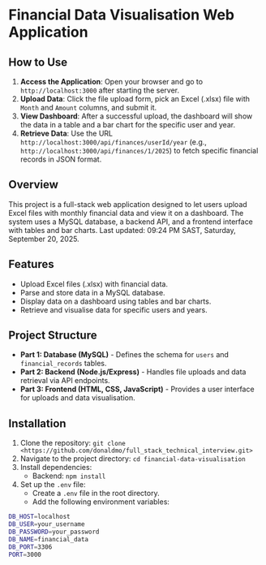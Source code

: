 # Financial Data Visualisation Web Application

## How to Use
1. **Access the Application**: Open your browser and go to `http://localhost:3000` after starting the server.
2. **Upload Data**: Click the file upload form, pick an Excel (.xlsx) file with `Month` and `Amount` columns, and submit it.
3. **View Dashboard**: After a successful upload, the dashboard will show the data in a table and a bar chart for the specific user and year.
4. **Retrieve Data**: Use the URL `http://localhost:3000/api/finances/userId/year` (e.g., `http://localhost:3000/api/finances/1/2025`) to fetch specific financial records in JSON format.

## Overview
This project is a full-stack web application designed to let users upload Excel files with monthly financial data and view it on a dashboard. The system uses a MySQL database, a backend API, and a frontend interface with tables and bar charts. Last updated: 09:24 PM SAST, Saturday, September 20, 2025.

## Features
- Upload Excel files (.xlsx) with financial data.
- Parse and store data in a MySQL database.
- Display data on a dashboard using tables and bar charts.
- Retrieve and visualise data for specific users and years.

## Project Structure
- **Part 1: Database (MySQL)** - Defines the schema for `users` and `financial_records` tables.
- **Part 2: Backend (Node.js/Express)** - Handles file uploads and data retrieval via API endpoints.
- **Part 3: Frontend (HTML, CSS, JavaScript)** - Provides a user interface for uploads and data visualisation.

## Installation
1. Clone the repository: `git clone <https://github.com/donaldmo/full_stack_technical_interview.git>`
2. Navigate to the project directory: `cd financial-data-visualisation`
3. Install dependencies:
   - Backend: `npm install`
4. Set up the `.env` file:
   - Create a `.env` file in the root directory.
   - Add the following environment variables:
```bash
DB_HOST=localhost
DB_USER=your_username
DB_PASSWORD=your_password
DB_NAME=financial_data
DB_PORT=3306
PORT=3000
```
